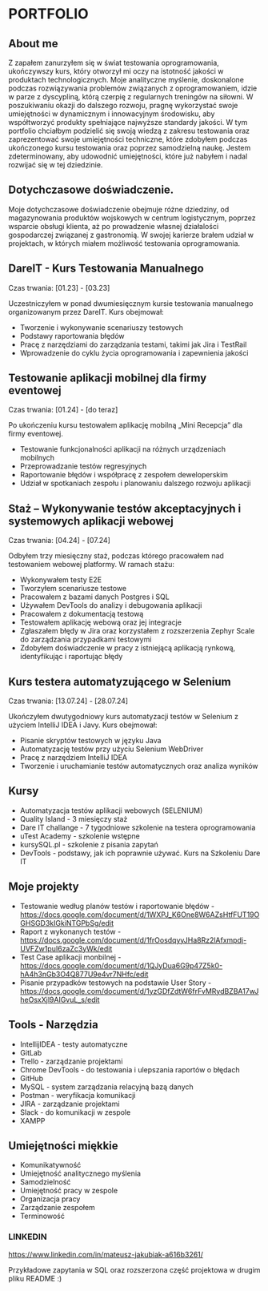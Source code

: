 # PORTFOLIO
## About me
Z zapałem zanurzyłem się w świat testowania oprogramowania, ukończywszy kurs, który otworzył mi oczy na istotność jakości w produktach technologicznych. Moje analityczne myślenie, doskonalone podczas rozwiązywania problemów związanych z oprogramowaniem, idzie w parze z dyscypliną, którą czerpię z regularnych treningów na siłowni. W poszukiwaniu okazji do dalszego rozwoju, pragnę wykorzystać swoje umiejętności w dynamicznym i innowacyjnym środowisku, aby współtworzyć produkty spełniające najwyższe standardy jakości. W tym portfolio chciałbym podzielić się swoją wiedzą z zakresu testowania oraz zaprezentować swoje umiejętności techniczne, które zdobyłem podczas ukończonego kursu testowania oraz poprzez samodzielną naukę. Jestem zdeterminowany, aby udowodnić umiejętności, które już nabyłem i nadal rozwijać się w tej dziedzinie.
## Dotychczasowe doświadczenie. 
Moje dotychczasowe doświadczenie obejmuje różne dziedziny, od magazynowania produktów wojskowych w centrum logistycznym, poprzez wsparcie obsługi klienta, aż po prowadzenie własnej działalości gospodarczej związanej z gastronomią.
W swojej karierze brałem udział w projektach, w których miałem możliwość testowania oprogramowania.

DareIT - Kurs Testowania Manualnego
------------------------------------
Czas trwania: [01.23] - [03.23]

Uczestniczyłem w ponad dwumiesięcznym kursie testowania manualnego organizowanym przez DareIT. 
Kurs obejmował:

* Tworzenie i wykonywanie scenariuszy testowych
* Podstawy raportowania błędów
* Pracę z narzędziami do zarządzania testami, takimi jak Jira i TestRail
* Wprowadzenie do cyklu życia oprogramowania i zapewnienia jakości


Testowanie aplikacji mobilnej dla firmy eventowej
---------------------------------------------------
Czas trwania: [01.24] - [do teraz]

Po ukończeniu kursu testowałem aplikację mobilną „Mini Recepcja” dla firmy eventowej.

* Testowanie funkcjonalności aplikacji na różnych urządzeniach mobilnych
* Przeprowadzanie testów regresyjnych
* Raportowanie błędów i współpracę z zespołem deweloperskim
* Udział w spotkaniach zespołu i planowaniu dalszego rozwoju aplikacji


Staż – Wykonywanie testów akceptacyjnych i systemowych aplikacji webowej
-------------------------------------
Czas trwania: [04.24] - [07.24]

Odbyłem trzy miesięczny staż, podczas którego pracowałem nad testowaniem webowej platformy. W ramach stażu:

* Wykonywałem testy E2E
* Tworzyłem scenariusze testowe 
* Pracowałem z bazami danych Postgres i SQL
* Używałem DevTools do analizy i debugowania aplikacji
* Pracowałem z dokumentacją testową
* Testowałem aplikację webową oraz jej integracje
* Zgłaszałem błędy w Jira oraz korzystałem z rozszerzenia Zephyr Scale do zarządzania przypadkami testowymi
* Zdobyłem doświadczenie w pracy z istniejącą aplikacją rynkową, identyfikując i raportując błędy


Kurs testera automatyzującego w Selenium
-----------------------------------------
Czas trwania: [13.07.24] - [28.07.24]

Ukończyłem dwutygodniowy kurs automatyzacji testów w Selenium z użyciem IntelliJ IDEA i Javy. Kurs obejmował:

* Pisanie skryptów testowych w języku Java
* Automatyzację testów przy użyciu Selenium WebDriver
* Pracę z narzędziem IntelliJ IDEA
* Tworzenie i uruchamianie testów automatycznych oraz analiza wyników


## Kursy 

* Automatyzacja testów aplikacji webowych (SELENIUM) 
* Quality Island - 3 miesięczy staż 
* Dare IT challange - 7 tygodniowe szkolenie na testera oprogramowania 
* uTest Academy - szkolenie wstępne
* kursySQL.pl - szkolenie z pisania zapytań
* DevTools - podstawy, jak ich poprawnie używać. Kurs na Szkoleniu Dare IT

##  Moje projekty

* Testowanie według planów testów i raportowanie błędów -https://docs.google.com/document/d/1WXPJ_K6One8W6AZsHtfFUT19OGHSGD3kIGkiNTGPbSg/edit
* Raport z wykonanych testów - https://docs.google.com/document/d/1frOosdqyyJHa8Rz2lAfxmpdj-UVFZw1puI6zaZc3yWk/edit
* Test Case aplikacji monbilnej - https://docs.google.com/document/d/1QJyDua6G9p47Z5k0-hA4h3nGb3O4Q877U9e4vr7NHfc/edit
* Pisanie przypadków testowych na podstawie User Story - https://docs.google.com/document/d/1yzGDfZdtW6frFvMRydBZBA17wJheOsxXjl9AIGvuL_s/edit

## Tools - Narzędzia

* IntellijIDEA - testy automatyczne
* GitLab
* Trello - zarządzanie projektami
* Chrome DevTools - do testowania i ulepszania raportów o błędach
* GitHub
* MySQL - system zarządzania relacyjną bazą danych
* Postman - weryfikacja komunikacji 
* JIRA - zarządzanie projektami
* Slack - do komunikacji w zespole
* XAMPP

## Umiejętności miękkie 
* Komunikatywność
* Umiejętność analitycznego myślenia
* Samodzielność 
* Umiejętność pracy w zespole
* Organizacja pracy
* Zarządzanie zespołem
* Terminowość 


### LINKEDIN 

https://www.linkedin.com/in/mateusz-jakubiak-a616b3261/ 



Przykładowe zapytania w SQL oraz rozszerzona część projektowa w drugim pliku README :)

